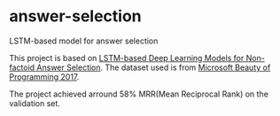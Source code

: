 # answer-selection
LSTM-based model for answer selection

This project is based on [LSTM-based Deep Learning Models for Non-factoid Answer Selection](https://arxiv.org/abs/1511.04108).
The dataset used is from [Microsoft Beauty of Programming 2017](http://studentclub.msra.cn/bop2017/rules/qualification).

The project achieved arround 58% MRR(Mean Reciprocal Rank) on the validation set.
